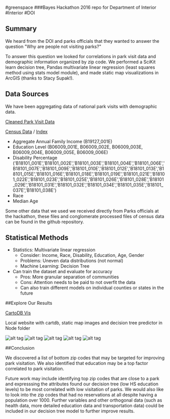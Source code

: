 #greenspace
###Bayes Hackathon 2016 repo for Department of Interior
\#Interior \#DOI

## Summary

We heard from the DOI and parks officials that they wanted to answer the question "Why are people not visiting parks?"

To answer this question we looked for correlations in park visit data and demographic information organized by zip code. We performed a SciKit learn decision tree, Pandas multivariate linear regression (least squares method using stats model module), and made static map visualizations in ArcGIS (thanks to Stacy Supak!).

## Data Sources
We have been aggregating data of national park visits with demographic data.

[Cleaned Park Visit Data](https://cnr.ncsu.edu/geospatial/bayes-hack/)

[Census Data](https://www.census.gov/developers/) / [Index](http://api.census.gov/data/2014/acs5/variables.html)
- Aggregate Annual Family Income (B19127_001E)
- Education Level (B06009_001E, B06009_002E, B06009_003E, B06009_004E, B06009_005E, B06009_006E)
- Disability Percentage ('B18101_001E','B18101_002E','B18101_003E','B18101_004E','B18101_006E','B18101_007E','B18101_009E','B18101_010E','B18101_012E','B18101_013E','B18101_015E','B18101_016E','B18101_018E','B18101_019E','B18101_021E','B18101_022E','B18101_023E','B18101_025E','B18101_026E','B18101_028E','B18101_029E','B18101_031E','B18101_032E','B18101_034E','B18101_035E','B18101_037E','B18101_038E')
- Race
- Median Age

Some other data that we used we received directly from Parks officials at the hackathon, these files and conglomerate processed files of census data can be found in the github repository.

## Statistical Methods

- Statistics: Multivariate linear regression
    - Consider: Income, Race, Disability, Education, Age, Gender
    - Problems: Uneven data distributions (not normal)
    - Machine Learning: Decision Tree
- Can train the dataset and evaluate for accuracy 
    - Pros: More granular separation of communities 
    - Cons: Attention needs to be paid to not overfit the data
    - Can also train different models on individual counties or states in the future
    
##Explore Our Results

[CartoDB Vis](https://mithunm93.cartodb.com/viz/0f622bde-09f7-11e6-b4d3-0e8c56e2ffdb/public_map)

Local website with cartdb, static map images and decision tree predictor in Node folder

![alt tag](https://raw.githubusercontent.com/mrubash1/greenspace/master/BayesData_AverageIncome2014.png)
![alt tag](https://raw.githubusercontent.com/mrubash1/greenspace/master/BayesData_Dist2NearestFacility_km.png)
![alt tag](https://raw.githubusercontent.com/mrubash1/greenspace/master/BayesData_NoHSDegree2014.png)
![alt tag](https://raw.githubusercontent.com/mrubash1/greenspace/master/BayesData_PerctPopWDissability2014.png)
![alt tag](https://raw.githubusercontent.com/mrubash1/greenspace/master/BayesData_PerctPopWhite2014.png)

##Conclusion

We discovered a list of bottom zip codes that may be targeted for improving park visitation. We also identified that education may be a top factor correlated to park visitation. 

Future work may include identifying top zip codes that are close to a park and expresssing the attributes found our decision tree (low HS education levels) to be most correlated with low visitation of parks. We would also like to look into the zip codes that had no reservations at all despite having a population over 1000. Further variables and other orthogonal data (such as health data, more detailed education data and transportation data) could be included in our decision tree model to further improve results. 

